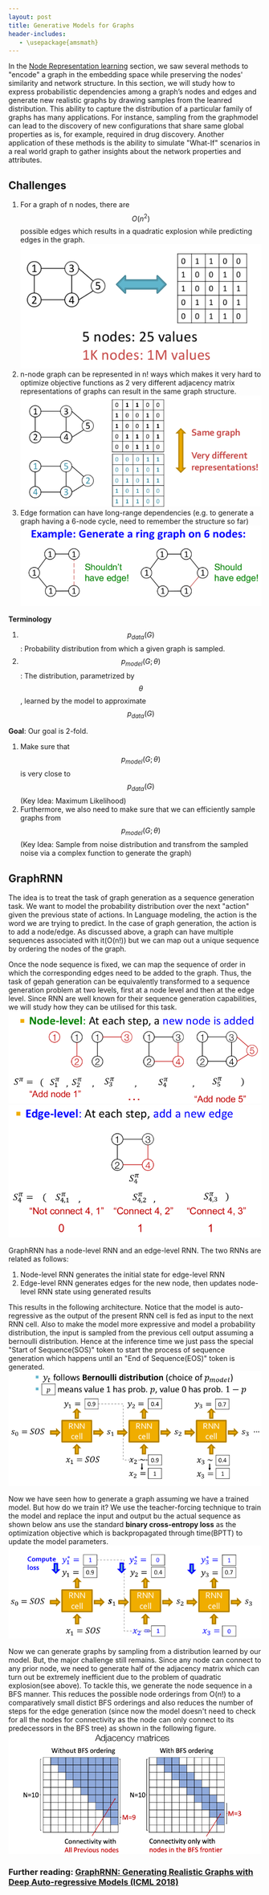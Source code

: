 ```yaml
---
layout: post
title: Generative Models for Graphs
header-includes:
   - \usepackage{amsmath}
---
```


In the [Node Representation learning](node-representation-learning.md) section, we saw several methods to "encode" a graph in the embedding space while preserving the nodes' similarity and network structure. In this section, we will study how to express probabilistic dependencies among a graph’s nodes and edges and generate new realistic graphs by drawing samples from the leanred distribution. This ability to capture the distribution of a particular family of graphs has many applications. For instance, sampling from the graphmodel can lead to the discovery of new configurations that share same global properties as is, for example, required in drug discovery. Another application of these methods is the ability to simulate "What-If" scenarios in a real world graph to gather insights about the network properties and attributes.

## Challenges 
1. For a graph of n nodes, there are $$O(n^2)$$ possible edges which results in a quadratic explosion while predicting edges in the graph.
![quadratic_explosion](../assets/img/quadratic_explosion.png?style=centerme)
2. n-node graph can be represented in n! ways which makes it very hard to optimize objective functions as 2 very different adjacency matrix representations of graphs can result in the same graph structure.
![permutation_invariant](../assets/img/permutation_invariant.png?style=centerme)
3. Edge formation can have long-range dependencies (e.g. to generate a graph having a 6-node cycle, need to remember the structure so far)
![long_range_dependency](../assets/img/long_range_dependency.png?style=centerme)

**Terminology**
1. $$p_{data}(G)$$: Probability distribution from which a given graph is sampled.
2. $$p_{model}(G;\theta)$$: The distribution, parametrized by $$\theta$$, learned by the model to approximate $$p_{data}(G)$$

**Goal**: Our goal is 2-fold. 
1. Make sure that $$p_{model}(G;\theta)$$ is very close to $$p_{data}(G)$$ (Key Idea: Maximum Likelihood)
2. Furthermore, we also need to make sure that we can efficiently sample graphs from $$p_{model}(G;\theta)$$ (Key Idea: Sample from noise distribution and transfrom the sampled noise via a complex function to generate the graph)

## GraphRNN
The idea is to treat the task of graph generation as a sequence generation task. We want to model the probability distribution over the next "action" given the previous state of actions. In Language modeling, the action is the word we are trying to predict. In the case of graph generation, the action is to add a node/edge. As discussed above, a graph can have multiple sequences associated with it(O(n!)) but we can map out a unique sequence by ordering the nodes of the graph. 

Once the node sequence is fixed, we can map the sequence of order in which the corresponding edges need to be added to the graph. Thus, the task of gepah generation can be equivalently transformed to a sequence generation problem at two levels, first at a node level and then at the edge level. Since RNN are well known for their sequence generation capabilities, we will study how they can be utilised for this task.
![node_sequence](../assets/img/node_sequence.png?style=centerme)
![edge_sequence](../assets/img/edge_sequence.png?style=centerme)

GraphRNN has a node-level RNN and an edge-level RNN. The two RNNs are related as follows:
1. Node-level RNN generates the initial state for edge-level RNN
2. Edge-level RNN generates edges for the new node, then updates node-level RNN state using generated results

This results in the following architecture. Notice that the model is auto-regressive as the output of the present RNN cell is fed as input to the next RNN cell. Also to make the model more expressive and model a probability distribution, the input is sampled from the previous cell output assuming a bernoulli distribution. Hence at the inference time we just pass the special "Start of Sequence(SOS)" token to start the process of sequence generation which happens until an "End of Sequence(EOS)" token is generated. 
![rnn_inference](../assets/img/rnn_inference.png?style=centerme)

Now we have seen how to generate a graph assuming we have a trained model. But how do we train it? We use the teacher-forcing technique to train the model and replace the input and output bu the actual sequence as shown below ans use the standard **binary cross-entropy loss** as the optimization objective which is backpropagated through time(BPTT) to update the model parameters.
![rnn_training](../assets/img/rnn_training.png?style=centerme)

Now we can generate graphs by sampling from a distribution learned by our model. But, the major challenge still remains. Since any node can connect to any prior node, we need to generate half of the adjacency matrix which can turn out be extremely inefficient due to the problem of quadratic explosion(see above). To tackle this, we generate the node sequence in a BFS manner. This reduces the possible node orderings from O(n!) to a comparatively small distict BFS orderings and also reduces the number of steps for the edge generation (since now the model doesn't need to check for all the nodes for connectivity as the node can only connect to its predecessors in the BFS tree) as shown in the following figure.
![bfs_ordering](../assets/img/bfs_ordering.png?style=centerme)

### Further reading: [GraphRNN: Generating Realistic Graphs with Deep Auto-regressive Models (ICML 2018)](https://cs.stanford.edu/people/jure/pubs/graphrnn-icml18.pdf)